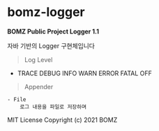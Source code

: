 # bomz-logger

**BOMZ Public Project Logger 1.1**

자바 기반의 Logger 구현체입니다

> Log Level

   - TRACE
DEBUG
INFO
WARN
ERROR
FATAL
OFF

> Appender

    - File
        로그 내용을 파일로 저장하며


MIT License
Copyright (c) 2021 BOMZ
